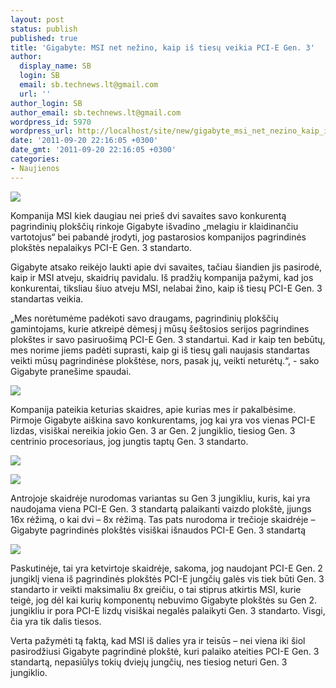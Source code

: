 ```yaml
---
layout: post
status: publish
published: true
title: 'Gigabyte: MSI net nežino, kaip iš tiesų veikia PCI-E Gen. 3'
author:
  display_name: SB
  login: SB
  email: sb.technews.lt@gmail.com
  url: ''
author_login: SB
author_email: sb.technews.lt@gmail.com
wordpress_id: 5970
wordpress_url: http://localhost/site/new/gigabyte_msi_net_nezino_kaip_is_tiesu_veikia_pcie_gen_3/
date: '2011-09-20 22:16:05 +0300'
date_gmt: '2011-09-20 22:16:05 +0300'
categories:
- Naujienos
---
```

<div class="imgright"><img src="http://technews.lt/upload/GIGABYTE-G1.Sniper-2_motherboard_01.jpg"  /></div>
<p>Kompanija MSI kiek daugiau nei prieš dvi savaites savo konkurentą pagrindinių plokščių rinkoje Gigabyte išvadino „melagiu ir klaidinančiu vartotojus“ bei pabandė įrodyti, jog pastarosios kompanijos pagrindinės plokštės nepalaikys PCI-E Gen. 3 standarto.</p>
<p>Gigabyte atsako reikėjo laukti apie dvi savaites, tačiau šiandien jis pasirodė, kaip ir MSI atveju, skaidrių pavidalu. Iš pradžių kompanija pažymi, kad jos konkurentai, tiksliau šiuo atveju MSI, nelabai žino, kaip iš tiesų PCI-E Gen. 3 standartas veikia.</p>
<p>„Mes norėtumėme padėkoti savo draugams, pagrindinių plokščių gamintojams, kurie atkreipė dėmesį į mūsų šeštosios serijos pagrindines plokštes ir savo pasiruošimą PCI-E Gen. 3 standartui. Kad ir kaip ten bebūtų, mes norime jiems padėti suprasti, kaip gi iš tiesų gali naujasis standartas veikti mūsų pagrindinėse plokštėse, nors, pasak jų, veikti neturėtų.“, - sako Gigabyte pranešime spaudai.</p>
<p><img src="http://technews.lt/upload/giga1.jpg" /></p>
<p>Kompanija pateikia keturias skaidres, apie kurias mes ir pakalbėsime. Pirmoje Gigabyte aiškina savo konkurentams, jog kai yra vos vienas PCI-E lizdas, visiškai nereikia jokio Gen. 3 ar Gen. 2 jungiklio, tiesiog Gen. 3 centrinio procesoriaus, jog jungtis taptų Gen. 3 standarto.</p>
<p><img src="http://technews.lt/upload/giga2.jpg" /></p>
<p><img src="http://technews.lt/upload/giga3.jpg" /></p>
<p>Antrojoje skaidrėje nurodomas variantas su Gen 3 jungikliu, kuris, kai yra naudojama viena PCI-E Gen. 3 standartą palaikanti vaizdo plokštė, įjungs 16x rėžimą, o kai dvi – 8x rėžimą. Tas pats nurodoma ir trečioje skaidrėje – Gigabyte pagrindinės plokštės visiškai išnaudos PCI-E Gen. 3 standartą</p>
<p><img src="http://technews.lt/upload/giga4.jpg" /></p>
<p>Paskutinėje, tai yra ketvirtoje skaidrėje, sakoma, jog naudojant PCI-E Gen. 2 jungiklį viena iš pagrindinės plokštės PCI-E jungčių galės vis tiek būti Gen. 3 standarto ir veikti maksimaliu 8x greičiu, o tai stiprus atkirtis MSI, kurie teigė, jog dėl kai kurių komponentų nebuvimo Gigabyte plokštės su Gen 2. jungikliu ir pora PCI-E lizdų visiškai negalės palaikyti Gen. 3 standarto. Visgi, čia yra tik dalis tiesos.</p>
<p>Verta pažymėti tą faktą, kad MSI iš dalies yra ir teisūs – nei viena iki šiol pasirodžiusi Gigabyte pagrindinė plokštė, kuri palaiko ateities PCI-E Gen. 3 standartą, nepasiūlys tokių dviejų jungčių, nes tiesiog neturi Gen. 3 jungiklio.</p>
